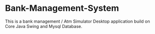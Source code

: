 # Bank-Management-System
This is a bank management / Atm Simulator Desktop application build on Core Java Swing and Mysql Database.
